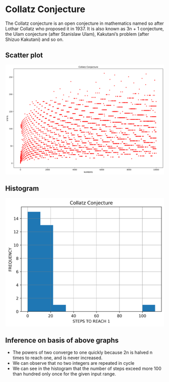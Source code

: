 # Collatz Conjecture

The Collatz conjecture is an open conjecture in mathematics named so after Lothar Collatz who proposed it in 1937. It is also known as 3n + 1 conjecture, the Ulam conjecture (after Stanislaw Ulam), Kakutani’s problem (after Shizuo Kakutani) and so on.

## Scatter plot
![scatter](collatz_scatter.png)

## Histogram
![histogram](collatz_histogram.png)

## Inference on basis of above graphs
* The powers of two converge to one quickly because 2n is halved n times to reach one, and is never increased.
* We can observe that no two integers are repeated in cycle
* We can see in the histogram that the number of steps exceed more 100 than hundred only once for the given input range.
